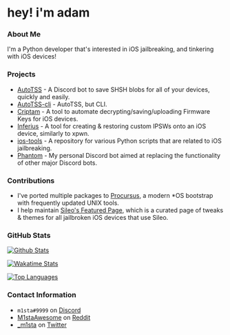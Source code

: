 # hey! i'm adam


### About Me
I'm a Python developer that's interested in iOS jailbreaking, and tinkering with iOS devices!

### Projects

- [AutoTSS](https://github.com/m1stadev/autotss/) - A Discord bot to save SHSH blobs for all of your devices, quickly and easily.
- [AutoTSS-cli](https://github.com/m1stadev/autotss-cli/) - AutoTSS, but CLI.
- [Criptam](https://github.com/m1stadev/Criptam/) - A tool to automate decrypting/saving/uploading Firmware Keys for iOS devices.
- [Inferius](https://github.com/m1stadev/Inferius/) - A tool for creating & restoring custom IPSWs onto an iOS device, similarly to xpwn.
- [ios-tools](https://github.com/m1stadev/ios-tools/) - A repository for various Python scripts that are related to iOS jailbreaking.
- [Phantom](https://github.com/m1stadev/Phantom/) - My personal Discord bot aimed at replacing the functionality of other major Discord bots.

### Contributions
- I've ported multiple packages to [Procursus](https://github.com/ProcursusTeam/Procursus/), a modern *OS bootstrap with frequently updated UNIX tools.
- I help maintain [Sileo's Featured Page](https://github.com/Sileo/featuredpage/), which is a curated page of tweaks & themes for all jailbroken iOS devices that use Sileo.

### GitHub Stats

[![Github Stats](https://github-readme-stats.vercel.app/api?username=m1stadev&show_icons=true)](https://github.com/m1stadev/)

[![Wakatime Stats](https://github-readme-stats.vercel.app/api/wakatime?username=m1stadev)](https://github.com/m1stadev/)

[![Top Languages](https://github-readme-stats.vercel.app/api/top-langs/?username=m1stadev&layout=compact&langs_count=6&hide=assembly)](https://github.com/m1stadev/)

### Contact Information
- `m1sta#9999` on [Discord](https://discord.com/)
- [M1staAwesome](https://reddit.com/u/M1staAwesome) on [Reddit](https://reddit.com/)
- [_m1sta](https://twitter.com/_m1sta) on [Twitter](https://twitter.com/)
